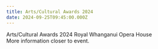 ```yaml
---
title: Arts/Cultural Awards 2024
date: 2024-09-25T09:45:00.000Z
---
```

Arts/Cultural Awards 2024
Royal Whanganui Opera House  
More information closer to event.
